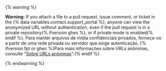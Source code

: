 {% warning %}

**Warning:** If you attach a file to a pull request, issue comment, or ticket in the {% data variables.contact.support_portal %}, anyone can view the anonymized URL without authentication, even if the pull request is in a private repository{% ifversion ghes %}, or if private mode is enabled{% endif %}. Para manter arquivos de mídia confidenciais privados, forneça-os a partir de uma rede privada ou servidor que exige autenticação. {% ifversion fpt or ghec %}Para mais informações sobre URLs anônimas, consulte "[Sobre URLs anônimas](/github/authenticating-to-github/about-anonymized-urls)".{% endif %}

{% endwarning %}
